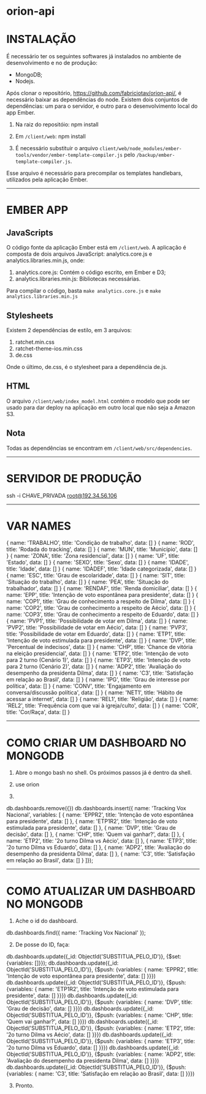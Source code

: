 orion-api
=========

# INSTALAÇÃO

É necessário ter os seguintes softwares já instalados no ambiente de desenvolvimento e no de produção:

- MongoDB;
- Nodejs.

Após clonar o repositório, https://github.com/fabriciotav/orion-api/, é necessário baixar as dependências do node. Existem 
dois conjuntos de dependências: um para o servidor, e outro para o desenvolvimento
local do app Ember.

1. Na raiz do repositóio: npm install

2. Em `/client/web`: npm install

3. É necessário substituir o arquivo `client/web/node_modules/ember-tools/vendor/ember-template-compiler.js`
pelo `/backup/ember-template-compiler.js`.

Esse arquivo é necessário para precompilar os templates handlebars, utilizados pela aplicação Ember.

---

# EMBER APP

## JavaScripts

O código fonte da aplicação Ember está em `/client/web`. A aplicação é composta
de dois arquivos JavaScript: analytics.core.js e analytics.libraries.min.js, onde:

1. analytics.core.js: Contém o código escrito, em Ember e D3;
2. analytics.libraries.min.js: Bibliotecas necessárias.

Para compilar o código, basta `make analytics.core.js` e `make analytics.libraries.min.js`

## Stylesheets

Existem 2 dependências de estilo, em 3 arquivos:

1. ratchet.min.css
2. ratchet-theme-ios.min.css
3. de.css

Onde o último, de.css, é o stylesheet para a dependência de.js.

## HTML

O arquivo `/client/web/index_model.html` contém o modelo que pode ser usado para
dar deploy na aplicação em outro local que não seja a Amazon S3.

## Nota

Todas as dependências se encontram em `/client/web/src/dependencies`.

---

# SERVIDOR DE PRODUÇÃO

ssh -i CHAVE_PRIVADA root@192.34.56.106

---

# VAR NAMES

{ name: 'TRABALHO', title: 'Condição de trabalho', data: [] }
{ name: 'ROD', title: 'Rodada do tracking', data: [] }
{ name: 'MUN', title: 'Município', data: [] }
{ name: 'ZONA', title: 'Zona residencial', data: [] }
{ name: 'UF', title: 'Estado', data: [] }
{ name: 'SEXO', title: 'Sexo', data: [] }
{ name: 'IDADE', title: 'Idade', data: [] }
{ name: 'IDADEF', title: 'Idade categorizada', data: [] }
{ name: 'ESC', title: 'Grau de escolaridade', data: [] }
{ name: 'SIT', title: 'Situação do trabalho', data: [] }
{ name: 'PEA', title: 'Situação do trabalhador', data: [] }
{ name: 'RENDAF', title: 'Renda domiciliar', data: [] }
{ name: 'EPP', title: 'Intenção de voto espontânea para presidente', data: [] }
{ name: 'COP1', title: 'Grau de conhecimento a respeito de Dilma', data: [] }
{ name: 'COP2', title: 'Grau de conhecimento a respeito de Aécio', data: [] }
{ name: 'COP3', title: 'Grau de conhecimento a respeito de Eduardo', data: [] }
{ name: 'PVP1', title: 'Possibilidade de votar em Dilma', data: [] }
{ name: 'PVP2', title: 'Possibilidade de votar em Aécio', data: [] }
{ name: 'PVP3', title: 'Possibilidade de votar em Eduardo', data: [] }
{ name: 'ETP1', title: 'Intenção de voto estimulada para presidente', data: [] }
{ name: 'DVP', title: 'Percentual de indecisos', data: [] }
{ name: 'CHP', title: 'Chance de vitória na eleição presidencial', data: [] }
{ name: 'ETP2', title: 'Intenção de voto para 2 turno (Cenário 1)', data: [] }
{ name: 'ETP3', title: 'Intenção de voto para 2 turno (Cenário 2)', data: [] }
{ name: 'ADP2', title: 'Avaliação do desempenho da presidenta Dilma', data: [] }
{ name: 'C3', title: 'Satisfação em relação ao Brasil', data: [] }
{ name: 'IPG', title: 'Grau de interesse por política', data: [] }
{ name: 'CONV', title: 'Engajamento em conversa/discussão política', data: [] }
{ name: 'NET1', title: 'Hábito de acessar a internet', data: [] }
{ name: 'REL1', title: 'Religião', data: [] }
{ name: 'REL2', title: 'Frequência com que vai à igreja/culto', data: [] }
{ name: 'COR', title: 'Cor/Raça', data: [] }

---

# COMO CRIAR UM DASHBOARD NO MONGODB

1. Abre o mongo bash no shell. Os próximos passos já é dentro da shell.

2. use orion

3.
db.dashboards.remove({})
db.dashboards.insert({ name: 'Tracking Vox Nacional', variables: [
  { name: 'EPPR2', title: 'Intenção de voto espontânea para presidente', data: [] },
  { name: 'ETP1R2', title: 'Intenção de voto estimulada para presidente', data: [] },
  { name: 'DVP', title: 'Grau de decisão', data: [] },
  { name: 'CHP', title: 'Quem vai ganhar?', data: [] },
  { name: 'ETP2', title: '2o turno Dilma vs Aécio', data: [] },
  { name: 'ETP3', title: '2o turno Dilma vs Eduardo', data: [] },
  { name: 'ADP2', title: 'Avaliação do desempenho da presidenta Dilma', data: [] },
  { name: 'C3', title: 'Satisfação em relação ao Brasil', data: [] }
]});

---

# COMO ATUALIZAR UM DASHBOARD NO MONGODB

1. Ache o id do dashboard.

db.dashboards.find({ name: 'Tracking Vox Nacional' });

2. De posse do ID, faça:

db.dashboards.update({_id: ObjectId('SUBSTITUA_PELO_ID')}, {$set: {variables: []}});
db.dashboards.update({_id: ObjectId('SUBSTITUA_PELO_ID')}, {$push: {variables: { name: 'EPPR2', title: 'Intenção de voto espontânea para presidente', data: [] }}})
db.dashboards.update({_id: ObjectId('SUBSTITUA_PELO_ID')}, {$push: {variables: { name: 'ETP1R2', title: 'Intenção de voto estimulada para presidente', data: [] }}})
db.dashboards.update({_id: ObjectId('SUBSTITUA_PELO_ID')}, {$push: {variables: { name: 'DVP', title: 'Grau de decisão', data: [] }}})
db.dashboards.update({_id: ObjectId('SUBSTITUA_PELO_ID')}, {$push: {variables: { name: 'CHP', title: 'Quem vai ganhar?', data: [] }}})
db.dashboards.update({_id: ObjectId('SUBSTITUA_PELO_ID')}, {$push: {variables: { name: 'ETP2', title: '2o turno Dilma vs Aécio', data: [] }}})
db.dashboards.update({_id: ObjectId('SUBSTITUA_PELO_ID')}, {$push: {variables: { name: 'ETP3', title: '2o turno Dilma vs Eduardo', data: [] }}})
db.dashboards.update({_id: ObjectId('SUBSTITUA_PELO_ID')}, {$push: {variables: { name: 'ADP2', title: 'Avaliação do desempenho da presidenta Dilma', data: [] }}})
db.dashboards.update({_id: ObjectId('SUBSTITUA_PELO_ID')}, {$push: {variables: { name: 'C3', title: 'Satisfação em relação ao Brasil', data: [] }}})

3. Pronto.
